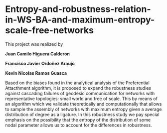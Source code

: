 # Entropy-and-robustness-relation-in-WS-BA-and-maximum-entropy-scale-free-networks
This project was realized by 

**Juan Camilo Higuera Calderon** 

**Francisco Javier Ordoñez Araujo** 

**Kevin Nicolas Ramos Guasca**

Based on the biases found in the analytical analysis of the Preferential Attacthment algorithm, it is proposed to expand the robustness studies against cascading failures of geodesic communication for networks with representative topologies: small world and free of scale. This by means of an algorithm which we validate theoretically and computationally that allows to sample the assembly of networks with maximum entropy given a average distribution of degree as a ligature. In this robustness study we pay special emphasis on the possibility that the entropy of the distribution of some nodal parameter allows us to account for the differences in robustness.

